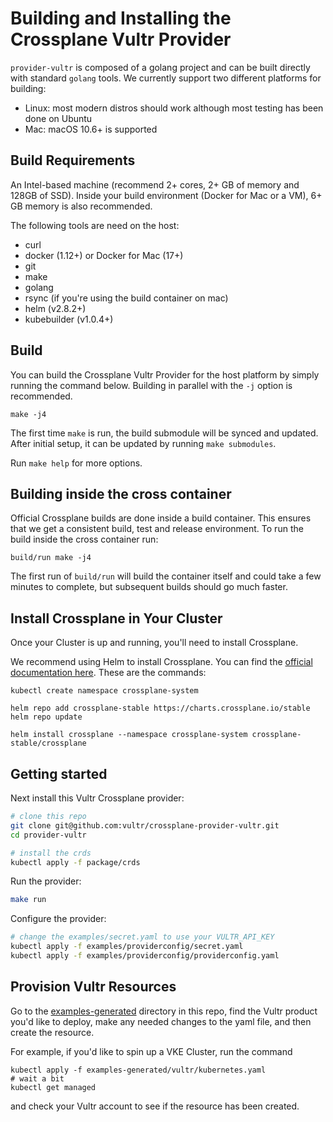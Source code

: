 # Building and Installing the Crossplane Vultr Provider

`provider-vultr` is composed of a golang project and can be built directly with standard `golang` tools. We currently support two different platforms for building:

* Linux: most modern distros should work although most testing has been done on Ubuntu
* Mac: macOS 10.6+ is supported

## Build Requirements

An Intel-based machine (recommend 2+ cores, 2+ GB of memory and 128GB of SSD). Inside your build environment (Docker for Mac or a VM), 6+ GB memory is also recommended.

The following tools are need on the host:

* curl
* docker (1.12+) or Docker for Mac (17+)
* git
* make
* golang
* rsync (if you're using the build container on mac)
* helm (v2.8.2+)
* kubebuilder (v1.0.4+)

## Build
You can build the Crossplane Vultr Provider for the host platform by simply running the command below.
Building in parallel with the `-j` option is recommended.

```console
make -j4
```

The first time `make` is run, the build submodule will be synced and
updated. After initial setup, it can be updated by running `make submodules`.

Run `make help` for more options.

## Building inside the cross container

Official Crossplane builds are done inside a build container. This ensures that we get a consistent build, test and release environment. To run the build inside the cross container run:

```console
build/run make -j4
```

The first run of `build/run` will build the container itself and could take a few minutes to complete, but subsequent builds should go much faster.

## Install Crossplane in Your Cluster
Once your Cluster is up and running, you'll need to install Crossplane. 

We recommend using Helm to install Crossplane. You can find the [official documentation here](https://crossplane.io/docs/v1.5/getting-started/install-configure.html#install-crossplane). These are the commands: 

```console
kubectl create namespace crossplane-system

helm repo add crossplane-stable https://charts.crossplane.io/stable
helm repo update

helm install crossplane --namespace crossplane-system crossplane-stable/crossplane
```

## Getting started

Next install this Vultr Crossplane provider:
```bash
# clone this repo
git clone git@github.com:vultr/crossplane-provider-vultr.git
cd provider-vultr

# install the crds
kubectl apply -f package/crds
```

Run the provider:
```bash
make run
```

Configure the provider:
```bash
# change the examples/secret.yaml to use your VULTR_API_KEY
kubectl apply -f examples/providerconfig/secret.yaml
kubectl apply -f examples/providerconfig/providerconfig.yaml
```


## Provision Vultr Resources 

Go to the [examples-generated](./examples-generated) directory in this repo, find the Vultr product you'd like to deploy, make any needed changes to the yaml file, and then create the resource. 

For example, if you'd like to spin up a VKE Cluster, run the command

```console 
kubectl apply -f examples-generated/vultr/kubernetes.yaml
# wait a bit
kubectl get managed
```
and check your Vultr account to see if the resource has been created.